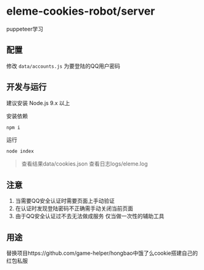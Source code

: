 # eleme-cookies-robot/server

puppeteer学习

## 配置

修改 `data/accounts.js` 为要登陆的QQ用户密码

## 开发与运行

建议安装 Node.js 9.x 以上

安装依赖

```bash
npm i
```

运行

```bash
node index
```

> 查看结果data/cookies.json
> 查看日志logs/eleme.log


## 注意
1. 当需要QQ安全认证时需要页面上手动验证
2. 在认证时发现登陆密码不正确需手动关闭当前页面
3. 由于QQ安全认证过不去无法做成服务
   仅当做一次性的辅助工具

## 用途
替换项目https://github.com/game-helper/hongbao中饿了么cookie搭建自己的红包私服